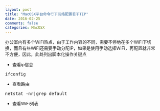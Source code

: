 ```yaml
---
layout: post
title: "MacOSX平台命令行下网络配置若干TIP"
date: 2016-02-25
comments: false
categories: MacOSX
---
```


办公室内有多个WiFi热点，由于工作内容的不同，需要不停地在多个WiFi下切换，而且有些WiFi还需要手动分配IP，如果是使用手动选择WiFi，再配置就非常不方便，因此，此处列出脚本化操作关键点

* 查看ip信息
<pre>
ifconfig
</pre>

* 查看路由
<pre>
netstat -nr|grep default
</pre>

* 查看WiFi列表
<pre>

</pre>